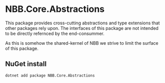 # NBB.Core.Abstractions

This package provides cross-cutting abstractions and type extensions that other packages rely upon. 
The interfaces of this package are not intended to be directly refernced by the end-consummer.

As this is somehow the shared-kernel of NBB we strive to limit the surface of this package.

## NuGet install
```
dotnet add package NBB.Core.Abstractions
```

